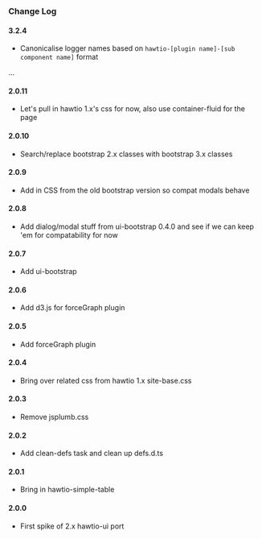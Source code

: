### Change Log

#### 3.2.4

* Canonicalise logger names based on `hawtio-[plugin name]-[sub component name]` format

...

#### 2.0.11
* Let's pull in hawtio 1.x's css for now, also use container-fluid for the page

#### 2.0.10
* Search/replace bootstrap 2.x classes with bootstrap 3.x classes

#### 2.0.9
* Add in CSS from the old bootstrap version so compat modals behave

#### 2.0.8
* Add dialog/modal stuff from ui-bootstrap 0.4.0 and see if we can keep 'em for compatability for now

#### 2.0.7
* Add ui-bootstrap

#### 2.0.6
* Add d3.js for forceGraph plugin

#### 2.0.5
* Add forceGraph plugin

#### 2.0.4
* Bring over related css from hawtio 1.x site-base.css

#### 2.0.3
* Remove jsplumb.css

#### 2.0.2
* Add clean-defs task and clean up defs.d.ts

#### 2.0.1
* Bring in hawtio-simple-table

#### 2.0.0
* First spike of 2.x hawtio-ui port
